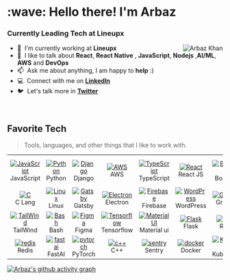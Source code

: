 
<h1 align="left" id="arbaz-title">:wave: Hello there! I'm Arbaz</h1>
<h3 align="left">Currently Leading Tech at Lineupx </h3>


<a href="#arbaz-title">
  <img src="https://github-readme-streak-stats.herokuapp.com?user=arbazkhan971&theme=dark&date_format=j%20M%5B%20Y%5D" alt="Arbaz Khan" align="right" />
</a>

- :office: &nbsp;I'm currently working at **Lineupx**
- :speech_balloon: &nbsp;I like to talk about **React**, **React Native** , **JavaScript**, **Nodejs** ,**AI/ML**, **AWS** and **DevOps**
- :mailbox: &nbsp;Ask me about anything, I am happy to **help** :)
- :computer: &nbsp;Connect with me on **[LinkedIn]**
- :bird: &nbsp;Let's talk more in **[Twitter]**

<br>

<h2 align="left" id="arbaz-tech">Favorite Tech</h2>

> Tools, languages, and other things that I like to work with.


<table align="center">
  <tr>
    <td align="center" width="96">
      <a href="#arbaz-tech">
        <img src="https://upload.wikimedia.org/wikipedia/commons/thumb/9/99/Unofficial_JavaScript_logo_2.svg/1024px-Unofficial_JavaScript_logo_2.svg.png" width="48" height="48" alt="JavaScript" />
      </a>
      <br>JavaScript
    </td>
    <td align="center" width="96">
      <a href="#arbaz-tech">
        <img src="https://upload.wikimedia.org/wikipedia/commons/thumb/c/c3/Python-logo-notext.svg/1200px-Python-logo-notext.svg.png" width="48" height="48" alt="Python" />
      </a>
      <br>Python
    </td>
    <td align="center" width="96">
      <a href="#arbaz-tech">
        <img src="https://cdn.worldvectorlogo.com/logos/django.svg" width="48" height="48" alt="Django" />
      </a>
      <br>Django
    </td>
    <td align="center" width="96">
      <a href="#arbaz-tech">
        <img src="https://upload.wikimedia.org/wikipedia/commons/9/93/Amazon_Web_Services_Logo.svg" width="48" height="48" alt="AWS" />
      </a>
      <br>AWS
    </td>
    <td align="center" width="96">
      <a href="#arbaz-tech">
        <img src="https://upload.wikimedia.org/wikipedia/commons/thumb/4/4c/Typescript_logo_2020.svg/1200px-Typescript_logo_2020.svg.png" width="48" height="48" alt="TypeScript" />
      </a>
      <br>TypeScript
    </td>
    <td align="center" width="96">
      <a href="#arbaz-tech">
        <img src="https://brandlogos.net/wp-content/uploads/2020/09/react-logo.png" width="48" height="48" alt="React" />
      </a>
      <br>React JS
    </td>
    <td align="center" width="96">
      <a href="#arbaz-tech">
        <img src="https://cdn.worldvectorlogo.com/logos/bootstrap-4.svg" width="48" height="48" alt="Bootstrap" />
      </a>
      <br>Bootstrap
    </td>
    <td align="center" width="96">
      <a href="#arbaz-tech">
        <img src="https://raw.githubusercontent.com/github/explore/80688e429a7d4ef2fca1e82350fe8e3517d3494d/topics/nodejs/nodejs.png" width="48" height="48" alt="Node JS" />
      </a>
      <br>Node JS
    </td>
     <td align="center" width="96"> 
      <a href="#arbaz-tech" >
        <img src="https://i.ibb.co/QXHcMvM/58481021cef1014c0b5e494b.png" width="48" height="48" alt="Mongo DB" />
      </a>
      <br>MongoDB
    </td>
  </tr>
  
  <tr>
    <td align="center" width="96"> 
      <a href="#arbaz-tech" >
        <img src="https://img.icons8.com/color/452/c-programming.png" width="48" height="48" alt="C" />
      </a>
      <br>C Lang
    </td>
    <td align="center" width="96">
      <a href="#arbaz-tech" >
        <img src="https://camo.githubusercontent.com/d7574156c7a1844d3c2907bae0e76254cca759290c08e08a6ef2bd7543c8c0ca/68747470733a2f2f692e6962622e636f2f737331374b47302f63376238313133323437666563643833626439623565643562643366333464352d72656d6f766562672d707265766965772e706e67" width="48" height="48" alt="Linux" />
      </a>
      <br>Linux
    </td>
    <td align="center"  width="96">
      <a href="#arbaz-tech">
        <img src="https://static.cdnlogo.com/logos/g/42/gatsby.svg" width="48" height="48" alt="Gatsby" />
      </a>
      <br>Gatsby
    </td>
    <td align="center"  width="96">
      <a href="#arbaz-tech">
        <img src="https://upload.wikimedia.org/wikipedia/commons/thumb/9/91/Electron_Software_Framework_Logo.svg/1024px-Electron_Software_Framework_Logo.svg.png" width="48" height="48" alt="Electron" />
      </a>
      <br>Electron
    </td>
    <td align="center" width="96">
      <a href="#arbaz-tech">
        <img src="https://cdn-images-1.medium.com/max/1200/1*ti5CnGh_T4Kqy5aCTLJRcg.png" width="48" height="48" alt="Firebase" />
      </a>
      <br>Firebase
    </td>
    <td align="center"  width="96">
      <a href="#arbaz-tech">
        <img src="https://upload.wikimedia.org/wikipedia/commons/thumb/9/98/WordPress_blue_logo.svg/480px-WordPress_blue_logo.svg.png" width="48" height="48" alt="WordPress" />
      </a>
      <br>WordPress
    </td>
    <td align="center" width="96">
      <a href="#arbaz-tech" >
        <img src="https://upload.wikimedia.org/wikipedia/commons/thumb/1/17/GraphQL_Logo.svg/2048px-GraphQL_Logo.svg.png" width="48" height="48" alt="GraphQL" />
      </a>
      <br>GraphQL
    </td>
    <td align="center" width="96">
      <a href="#arbaz-tech" >
        <img src="https://upload.wikimedia.org/wikipedia/commons/thumb/3/3f/Git_icon.svg/1200px-Git_icon.svg.png" width="48" height="48" alt="Git" />
      </a>
      <br>Git
    </td>
    <td align="center" width="96">
      <a href="#arbaz-tech" >
        <img src="https://i.ibb.co/LzmYpDX/146-1466902-php-logo-png-transparent-php-logo-png-png-removebg-preview.png" width="48" height="48" alt="PHP" />
      </a>
      <br>PHP
    </td>
  </tr>
   <tr>
    <td align="center" width="96">
      <a href="#arbaz-tech">
        <img src="https://tailwindcss.com/_next/static/media/tailwindcss-mark.cb8046c163f77190406dfbf4dec89848.svg" width="48" height="48" alt="TailWind" />
      </a>
      <br>TailWind
    </td>
    <td align="center" width="96">
      <a href="#arbaz-tech">
        <img src="https://bashlogo.com/img/symbol/png/full_colored_dark.png" width="48" height="48" alt="Bash" />
      </a>
      <br>Bash
    </td>
    <td align="center" width="96">
      <a href="#arbaz-tech">
        <img src="https://upload.wikimedia.org/wikipedia/commons/3/33/Figma-logo.svg" width="45" height="45" alt="Figma" />
      </a>
      <br>Figma
    </td>
    <td align="center" width="96">
      <a href="#arbaz-tech">
        <img src="https://upload.wikimedia.org/wikipedia/commons/thumb/2/2d/Tensorflow_logo.svg/1200px-Tensorflow_logo.svg.png" width="48" height="48" alt="Tensorflow" />
      </a>
      <br>Tensorflow
    </td>
    <td align="center" width="96">
      <a href="#Arbazakar-tech">
        <img src="https://media.zeemly.com/zeemly/product/material-ui.png" width="48" height="48" alt="Material UI" />
      </a>
      <br>Material ui
    </td>
    <td align="center" width="96">
      <a href="#arbaz-tech">
        <img src="https://iconape.com/wp-content/png_logo_vector/cib-flask.png" width="48" height="48" alt="Flask" />
      </a>
      <br>Flask
    </td>
     <td align="center" width="96"> 
      <a href="#arbaz-tech" >
        <img src="https://cdn.worldvectorlogo.com/logos/redux.svg" width="48" height="48" alt="Redux" />
      </a>
      <br>Redux
    </td>
          <td align="center" width="96"> 
      <a href="#arbaz-tech" >
        <img src="https://raw.githubusercontent.com/samfromaway/samfromaway/master/.github/images/nextjs.png" width="48" height="48" alt="Next JS" />
      </a>
      <br>Next JS
    </td>
             <td align="center" width="96"> 
      <a href="#arbaz-tech" >
        <img src="https://brandeps.com/logo-download/G/Google-Cloud-logo-vector-01.svg" width="48" height="48" alt="Google Cloud" />
      </a>
      <br>G Cloud
    </td>
  </tr>
  
  <tr>
    <td align="center" width="96">
      <a href="#arbaz-tech">
        <img src="https://upload.wikimedia.org/wikipedia/en/6/6b/Redis_Logo.svg" width="48" height="48" alt="redis" />
      </a>
      <br>Redis
    </td>
    <td align="center" width="96">
      <a href="#arbaz-tech">
        <img src="https://miro.medium.com/max/1000/0*N97kM1ZPKJ_AsWA8" width="48" height="48" alt="fastai" />
      </a>
      <br>FastAI
    </td>
    <td align="center" width="96">
      <a href="#arbaz-tech">
        <img src="https://upload.wikimedia.org/wikipedia/commons/c/c6/PyTorch_logo_black.svg" width="45" height="45" alt="pytorch" />
      </a>
      <br>PyTorch
    </td>
    <td align="center" width="96">
      <a href="#arbaz-tech">
        <img src="https://upload.wikimedia.org/wikipedia/commons/1/18/ISO_C%2B%2B_Logo.svg" width="48" height="48" alt="c++" />
      </a>
      <br>C++
    </td>
    <td align="center" width="96">
      <a href="#Arbazakar-tech">
        <img src="https://pbs.twimg.com/profile_images/1182715338808385537/TJKJyg8V_400x400.jpg" width="48" height="48" alt="sentry" />
      </a>
      <br>Sentry
    </td>
    <td align="center" width="96">
      <a href="#arbaz-tech">
        <img src="https://upload.wikimedia.org/wikipedia/commons/4/4e/Docker_%28container_engine%29_logo.svg" width="48" height="48" alt="docker" />
      </a>
      <br>Docker
    </td>
     <td align="center" width="96"> 
      <a href="#arbaz-tech" >
        <img src="https://upload.wikimedia.org/wikipedia/commons/3/39/Kubernetes_logo_without_workmark.svg" width="48" height="48" alt="Kubernetes" />
      </a>
      <br>Kubernetes
    </td>
          <td align="center" width="96"> 
      <a href="#arbaz-tech" >
        <img src="https://upload.wikimedia.org/wikipedia/commons/0/04/Terraform_Logo.svg" width="48" height="48" alt="terraform" />
      </a>
      <br>Terraform
    </td>
             <td align="center" width="96"> 
      <a href="#arbaz-tech" >
        <img src="https://upload.wikimedia.org/wikipedia/commons/0/05/Ansible_Logo.png" width="48" height="48" alt="ansible" />
      </a>
      <br>Ansible
    </td>
  </tr>
    
</table>


[linkedin]: https://www.linkedin.com/in/arbaz-khan-b4b83b125/ "LinkedIn"
[twitter]: https://twitter.com/arb5z "Twitter"
[kaggle]: https://www.kaggle.com/arbazkhan971 "Kaggle"


[![Arbaz's github activity graph](https://activity-graph.herokuapp.com/graph?username=arbazkhan971&theme=react-dark)](https://github.com/arbazkhan971)



